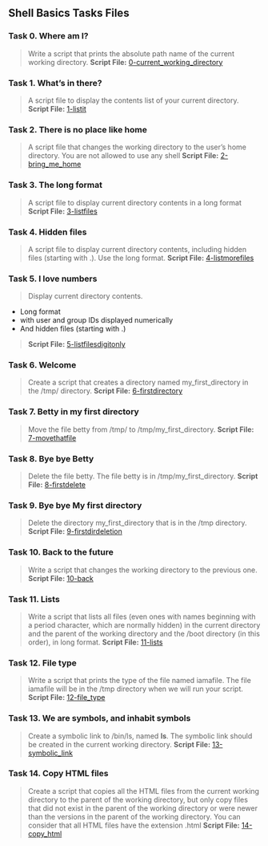 ## Shell Basics Tasks Files

### Task 0. Where am I?
> Write a script that prints the absolute path name of the current working directory.
> **Script File:** [0-current_working_directory](https://github.com/lgnjenga/alx-system_engineering-devops/blob/master/0x00-shell_basics/0-current_working_directory)

### Task 1. What’s in there?
> A script file to display the contents list of your current directory.
> **Script File:** [1-listit](https://github.com/lgnjenga/alx-system_engineering-devops/blob/master/0x00-shell_basics/1-listit)

### Task 2. There is no place like home
> A script file that changes the working directory to the user’s home directory.
> You are not allowed to use any shell 
> **Script File:** [2-bring_me_home](https://github.com/lgnjenga/alx-system_engineering-devops/blob/master/0x00-shell_basics/2-bring_me_home)

### Task 3. The long format
> A script file to display current directory contents in a long format
> **Script File:** [3-listfiles](https://github.com/lgnjenga/alx-system_engineering-devops/blob/master/0x00-shell_basics/3-listfiles)

### Task 4. Hidden files
> A script file to display current directory contents, including hidden files (starting with .). Use the long format.
> **Script File:** [4-listmorefiles](https://github.com/lgnjenga/alx-system_engineering-devops/blob/master/0x00-shell_basics/4-listmorefiles)

### Task 5. I love numbers
> Display current directory contents.
- Long format
- with user and group IDs displayed numerically
- And hidden files (starting with .)
> **Script File:** [5-listfilesdigitonly](https://github.com/lgnjenga/alx-system_engineering-devops/blob/master/0x00-shell_basics/5-listfilesdigitonly)

### Task 6. Welcome
> Create a script that creates a directory named my_first_directory in the /tmp/ directory.
> **Script File:** [6-firstdirectory](https://github.com/lgnjenga/alx-system_engineering-devops/blob/master/0x00-shell_basics/6-firstdirectory)


### Task 7. Betty in my first directory
> Move the file betty from /tmp/ to /tmp/my_first_directory.
> **Script File:** [7-movethatfile](https://github.com/lgnjenga/alx-system_engineering-devops/blob/master/0x00-shell_basics/7-movethatfile)

### Task 8. Bye bye Betty
> Delete the file betty.
> The file betty is in /tmp/my_first_directory.
> **Script File:** [8-firstdelete](https://github.com/lgnjenga/alx-system_engineering-devops/blob/master/0x00-shell_basics/8-firstdelete)

### Task 9. Bye bye My first directory
> Delete the directory my_first_directory that is in the /tmp directory.
> **Script File:** [9-firstdirdeletion](https://github.com/lgnjenga/alx-system_engineering-devops/blob/master/0x00-shell_basics/9-firstdirdeletion)

### Task 10. Back to the future
> Write a script that changes the working directory to the previous one.
> **Script File:** [10-back](https://github.com/lgnjenga/alx-system_engineering-devops/blob/master/0x00-shell_basics/10-back)

### Task 11. Lists
> Write a script that lists all files (even ones with names beginning with a period character, which are normally hidden) in the current directory and the parent of the working directory and the /boot directory (in this order), in long format.
> **Script File:** [11-lists](https://github.com/lgnjenga/alx-system_engineering-devops/blob/master/0x00-shell_basics/11-lists)

### Task 12. File type
> Write a script that prints the type of the file named iamafile. The file iamafile will be in the /tmp directory when we will run your script.
> **Script File:** [12-file_type](https://github.com/lgnjenga/alx-system_engineering-devops/blob/master/0x00-shell_basics/12-file_type)

### Task 13. We are symbols, and inhabit symbols
> Create a symbolic link to /bin/ls, named __ls__. The symbolic link should be created in the current working directory.
> **Script File:** [13-symbolic_link](https://github.com/lgnjenga/alx-system_engineering-devops/blob/master/0x00-shell_basics/13-symbolic_link)

### Task 14. Copy HTML files
> Create a script that copies all the HTML files from the current working directory to the parent of the working directory, but only copy files that did not exist in the parent of the working directory or were newer than the versions in the parent of the working directory.
You can consider that all HTML files have the extension .html
> **Script File:** [14-copy_html](https://github.com/lgnjenga/alx-system_engineering-devops/blob/master/0x00-shell_basics/14-copy_html)
